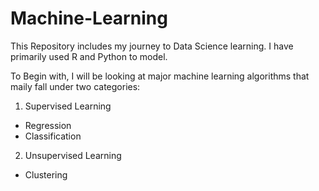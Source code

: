# Machine-Learning
This Repository includes my journey to Data Science learning. I have primarily used R and Python to model. 

To Begin with, I will be looking at major machine learning algorithms that maily fall under two categories:
1. Supervised Learning
  + Regression
  + Classification
2. Unsupervised Learning
  + Clustering


